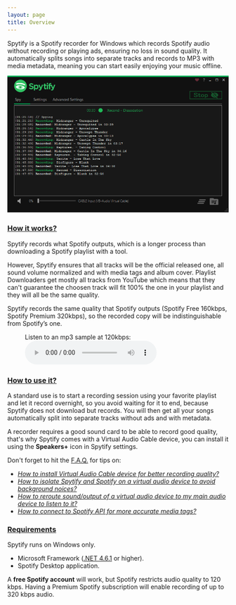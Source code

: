```yaml
---
layout: page
title: Overview
---
```


Spytify is a Spotify recorder for Windows which records Spotify audio without recording or playing ads, ensuring no loss in sound quality. It automatically splits songs into separate tracks and records to MP3 with media metadata, meaning you can start easily enjoying your music offline.

<p align="center"><img alt="Spotify Recorder logs" src="./assets/images/ui_record.png" /></p>

### [How it works?](#how-it-works)

Spytify records what Spotify outputs, which is a longer process than downloading a Spotify playlist with a tool.

However, Spytify ensures that all tracks will be the official released one, all sound volume normalized and with media tags and album cover. Playlist Downloaders get mostly all tracks from YouTube which means that they can't guarantee the choosen track will fit 100% the one in your playlist and they will all be the same quality.

Spytify records the same quality that Spotify outputs (Spotify Free 160kbps, Spotify Premium 320kbps), so the recorded copy will be indistinguishable from Spotify’s one.

<figure>
    <figcaption>Listen to an mp3 sample at 120kbps:</figcaption>
    <audio
        controls
        src="./assets/audio/sample.mp3">
            <code>Your browser does not support the <kbd>audio</kbd> element.</code>
    </audio>
</figure>

### [How to use it?](#how-to-use-it)

A standard use is to start a recording session using your favorite playlist and let it record overnight, so you avoid waiting for it to end, because Spytify does not download but records. You will then get all your songs automatically split into separate tracks without ads and with metadata.

A recorder requires a good sound card to be able to record good quality, that's why Spytify comes with a Virtual Audio Cable device, you can install it using the **Speakers+** icon in Spytify settings.

Don't forget to hit the [F.A.Q.](./faq.html) for tips on:

- [_How to install Virtual Audio Cable device for better recording quality?_](./faq.html#install-better-audio-endpoint-device)
- [_How to isolate Spytify and Spotify on a virtual audio device to avoid background noices?_](./faq.html#isolate-spotify-audio-endpoint)
- [_How to reroute sound/output of a virtual audio device to my main audio device to listen to it?_](./faq.html#listen-to-virtual-device)
- [_How to connect to Spotify API for more accurate media tags?_](./faq.html#media-tags-not-found)

### [Requirements](#requirements)

Spytify runs on Windows only.

- Microsoft Framework ([.NET 4.6.1](https://www.microsoft.com/en-ca/download/details.aspx?id=49981) or higher).
- Spotify Desktop application.

A **free Spotify account** will work, but Spotify restricts audio quality to 120 kbps. Having a Premium Spotify subscription will enable recording of up to 320 kbps audio.
